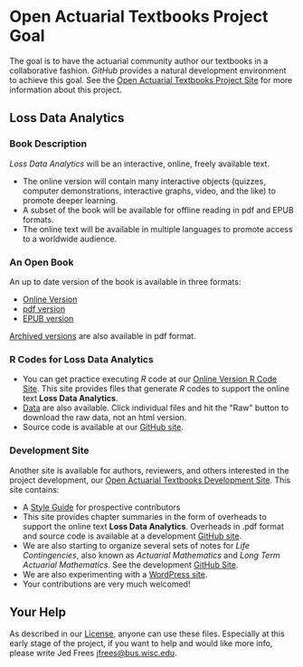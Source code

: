 # Open Actuarial Textbooks Project Goal
The goal is to have the actuarial community author our textbooks in a collaborative fashion. *GitHub* provides a natural development environment to achieve this goal. See the [Open Actuarial Textbooks Project Site](https://sites.google.com/a/wisc.edu/loss-data-analytics/) for more information about this project.

## Loss Data Analytics

### Book Description
*Loss Data Analytics* will be an interactive, online, freely available text.
* The online version will contain many interactive objects (quizzes, computer demonstrations, interactive graphs, video, and the like) to promote deeper learning.
* A subset of the book will be available for offline reading in pdf and EPUB formats.
* The online text will be available in multiple languages to promote access to a worldwide audience.

### An Open Book
An up to date version of the book is available in three formats:
* [Online Version](https://OpenActTexts.github.io/Loss-Data-Analytics/index.html)
* [pdf version](https://github.com/OpenActTexts/Loss-Data-Analytics/blob/master/Offline/LossDataAnalytics.pdf)
* [EPUB version](https://github.com/OpenActTexts/Loss-Data-Analytics/blob/master/Offline/LossDataAnalytics.epub)

[Archived versions](https://github.com/OpenActTexts/Loss-Data-Analytics/tree/master/Offline) are also available in pdf format.

### R Codes for Loss Data Analytics
* You can get practice executing *R* code at our [Online Version R Code Site](https://OpenActTexts.github.io/LDARcode). This site provides files that generate *R* codes to support the online text **Loss Data Analytics**. 
* [Data](https://github.com/OpenActTexts/LDARcode/tree/master/Data) are also available. Click individual files and hit the "Raw" button to download the raw data, not an html version.
* Source code is available at our [GitHub site](https://github.com/OpenActTexts/LDARCode).

### Development Site
Another site is available for authors, reviewers, and others interested in the project development, our [Open Actuarial Textbooks Development Site](https://ewfrees.github.io/). This site contains:

* A [Style Guide](https://OpenActTexts.github.io/StyleGuideLDA/index.html) for prospective contributors
* This site provides chapter summaries in the form of overheads to support the online text **Loss Data Analytics**. Overheads in .pdf format and source code is available at a development [GitHub site](https://github.com/ewfrees/LossDataAnalyticsOverheads).
* We are also starting to organize several sets of notes for *Life Contingencies*, also known as *Actuarial Mathematics* and *Long Term Actuarial Mathematics*. See the development [GitHub Site](https://github.com/ewfrees/LifeCon).
* We are also experimenting with a [WordPress site](http://www.ssc.wisc.edu/~jfrees/loss-data-analytics/).
* Your contributions are very much welcomed!

## Your Help
As described in our [License](https://github.com/OpenActTexts/Loss-Data-Analytics/tree/master/GettingStarted/LICENSE.md), anyone can use these files. Especially at this early stage of the project, if you want to help and would like more info, please write Jed Frees <jfrees@bus.wisc.edu>.

